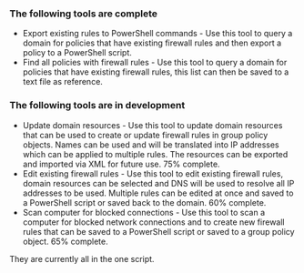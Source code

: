 ### The following tools are complete
 - Export existing rules to PowerShell commands - Use this tool to query a domain for policies that have existing firewall rules and then export a policy to a PowerShell script.
 - Find all policies with firewall rules - Use this tool to query a domain for policies that have existing firewall rules, this list can then be saved to a text file as reference.
### The following tools are in development
 - Update domain resources - Use this tool to update domain resources that can be used to create or update firewall rules in group policy objects. Names can be used and will be translated into IP addresses which can be applied to multiple rules. The resources can be exported
 and imported via XML for future use. 75% complete.
 - Edit existing firewall rules - Use this tool to edit existing firewall rules, domain resources can be selected and DNS will be used to resolve all IP addresses to be used. Multiple rules can be edited at once and saved to a PowerShell script or saved back to the domain. 60% complete.
 - Scan computer for blocked connections - Use this tool to scan a computer for blocked network connections and to create new firewall rules that can be saved to a PowerShell script or saved to a group policy object. 65% complete.
 
They are currently all in the one script.
